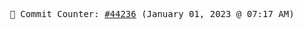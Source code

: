 <p align="center">
    <samp>
        📮 Commit Counter: <a href="https://github.com/Javascript-void0/Javascript-void0/commits/main">#44236</a> (January 01, 2023 @ 07:17 AM)
    </samp>
</p>